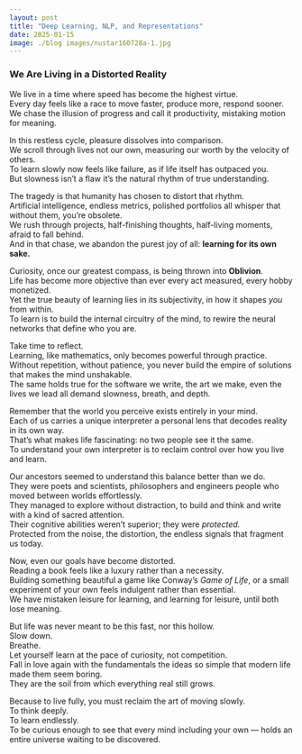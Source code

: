 ```yaml
---
layout: post
title: "Deep Learning, NLP, and Representations"
date: 2025-01-15
image: ./blog images/nustar160728a-1.jpg
---
```





### We Are Living in a Distorted Reality

We live in a time where speed has become the highest virtue.  
Every day feels like a race to move faster, produce more, respond sooner.  
We chase the illusion of progress and call it productivity, mistaking motion for meaning.  

In this restless cycle, pleasure dissolves into comparison.  
We scroll through lives not our own, measuring our worth by the velocity of others.  
To learn slowly now feels like failure, as if life itself has outpaced you.  
But slowness isn’t a flaw it’s the natural rhythm of true understanding.  

The tragedy is that humanity has chosen to distort that rhythm.  
Artificial intelligence, endless metrics, polished portfolios all whisper that without them, you’re obsolete.  
We rush through projects, half-finishing thoughts, half-living moments, afraid to fall behind.  
And in that chase, we abandon the purest joy of all: **learning for its own sake.**

Curiosity, once our greatest compass, is being thrown into **Oblivion**.  
Life has become more objective than ever every act measured, every hobby monetized.  
Yet the true beauty of learning lies in its subjectivity, in how it shapes *you* from within.  
To learn is to build the internal circuitry of the mind, to rewire the neural networks that define who you are.

Take time to reflect.  
Learning, like mathematics, only becomes powerful through practice.  
Without repetition, without patience, you never build the empire of solutions that makes the mind unshakable.  
The same holds true for the software we write, the art we make, even the lives we lead all demand slowness, breath, and depth.

Remember that the world you perceive exists entirely in your mind.  
Each of us carries a unique interpreter a personal lens that decodes reality in its own way.  
That’s what makes life fascinating: no two people see it the same.  
To understand your own interpreter is to reclaim control over how you live and learn.

Our ancestors seemed to understand this balance better than we do.  
They were poets and scientists, philosophers and engineers people who moved between worlds effortlessly.  
They managed to explore without distraction, to build and think and write with a kind of sacred attention.  
Their cognitive abilities weren’t superior; they were *protected.*  
Protected from the noise, the distortion, the endless signals that fragment us today.

Now, even our goals have become distorted.  
Reading a book feels like a luxury rather than a necessity.  
Building something beautiful a game like Conway’s *Game of Life*, or a small experiment of your own feels indulgent rather than essential.  
We have mistaken leisure for learning, and learning for leisure, until both lose meaning.

But life was never meant to be this fast, nor this hollow.  
Slow down.  
Breathe.  
Let yourself learn at the pace of curiosity, not competition.  
Fall in love again with the fundamentals the ideas so simple that modern life made them seem boring.  
They are the soil from which everything real still grows.

Because to live fully, you must reclaim the art of moving slowly.  
To think deeply.  
To learn endlessly.  
To be curious enough to see that every mind including your own — holds an entire universe waiting to be discovered.

